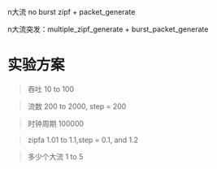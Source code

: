 n大流 no burst   zipf          + packet_generate


n大流突发：multiple_zipf_generate + burst_packet_generate

# 实验方案
> 吞吐
> 10 to 100

> 流数
> 200 to 2000, step = 200

> 时钟周期 100000

> zipfa
> 1.01 to 1.1,step = 0.1, and 1.2

[//]: # (> packet分布系数)

[//]: # (> 0.3 to 3)

> 多少个大流
> 1 to 5